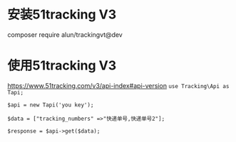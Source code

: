 # 安装51tracking V3
composer require alun/trackingvt@dev
# 使用51tracking V3
https://www.51tracking.com/v3/api-index#api-version
`use Tracking\Api as Tapi;`

`$api = new Tapi('you key');`

`$data = ["tracking_numbers" =>"快递单号,快递单号2"];`

`$response = $api->get($data);`



